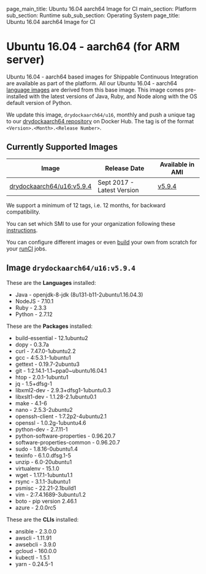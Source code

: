 page_main_title: Ubuntu 16.04 aarch64 Image for CI
main_section: Platform
sub_section: Runtime
sub_sub_section: Operating System
page_title: Ubuntu 16.04 aarch64 Image for CI

# Ubuntu 16.04 - aarch64 (for ARM server)

Ubuntu 16.04 - aarch64 based images for Shippable Continuous Integration are available as part of the platform. All our Ubuntu 16.04 - aarch64 [language images](/platform/runtime/language/overview) are derived from this base image. This image comes pre-installed with the latest versions of Java, Ruby, and Node along with the OS default version of Python.

We update this image, `drydockaarch64/u16`, monthly and push a unique tag to our [drydockaarch64 repository](https://hub.docker.com/r/drydockaarch64/u16/) on Docker Hub. The tag is of the format `<Version>.<Month>.<Release Number>`.

## Currently Supported Images

|Image| Release Date |Available in AMI |
|----------|------------|-----|
[drydockaarch64/u16:v5.9.4](/platform/runtime/os/ubuntu16-aarch64#v594)  | Sept 2017 - Latest Version | [v5.9.4](/platform/tutorial/runtime/ami-v594-aarch64)

We support a minimum of 12 tags, i.e. 12 months, for backward compatibility.

You can set which SMI to use for your organization following these [instructions](/ci/build-image).

You can configure different images or even [build](/ci/custom-docker-image) your own from scratch for your [runCI](/platform/workflow/job/runci) jobs.

<a name="v594"></a>
## Image `drydockaarch64/u16:v5.9.4`

These are the **Languages** installed:

* Java - openjdk-8-jdk (8u131-b11-2ubuntu1.16.04.3)
* NodeJS - 7.10.1
* Ruby - 2.3.3
* Python - 2.7.12

These are the **Packages** installed:

*  build-essential - 12.1ubuntu2
*  dopy - 0.3.7a
*  curl - 7.47.0-1ubuntu2.2
*  gcc - 4:5.3.1-1ubuntu1
*  gettext - 0.19.7-2ubuntu3
*  git - 1:2.14.1-1.1~ppa0~ubuntu16.04.1
*  htop - 2.0.1-1ubuntu1
*  jq - 1.5+dfsg-1
*  libxml2-dev - 2.9.3+dfsg1-1ubuntu0.3
*  libxslt1-dev - 1.1.28-2.1ubuntu0.1
*  make - 4.1-6
*  nano - 2.5.3-2ubuntu2
*  openssh-client - 1:7.2p2-4ubuntu2.1
*  openssl - 1.0.2g-1ubuntu4.6
*  python-dev - 2.7.11-1
*  python-software-properties - 0.96.20.7
*  software-properties-common - 0.96.20.7
*  sudo - 1.8.16-0ubuntu1.4
*  texinfo - 6.1.0.dfsg.1-5
*  unzip - 6.0-20ubuntu1
*  virtualenv - 15.1.0
*  wget - 1.17.1-1ubuntu1.1
*  rsync - 3.1.1-3ubuntu1
*  psmisc - 22.21-2.1build1
*  vim - 2:7.4.1689-3ubuntu1.2
*  boto - pip version 2.46.1
*  azure - 2.0.0rc5

These are the **CLIs** installed:

* ansible - 2.3.0.0
* awscli - 1.11.91
* awsebcli - 3.9.0
* gcloud - 160.0.0
* kubectl - 1.5.1
* yarn - 0.24.5-1

